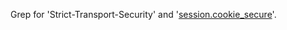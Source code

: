 Grep for 'Strict-Transport-Security' and '[session.cookie_secure](http://hk1.php.net/manual/en/session.configuration.php#ini.session.cookie-secure)'.
